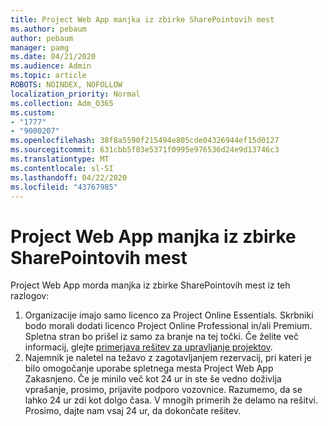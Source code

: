 ```yaml
---
title: Project Web App manjka iz zbirke SharePointovih mest
ms.author: pebaum
author: pebaum
manager: pamg
ms.date: 04/21/2020
ms.audience: Admin
ms.topic: article
ROBOTS: NOINDEX, NOFOLLOW
localization_priority: Normal
ms.collection: Adm_O365
ms.custom:
- "1777"
- "9000207"
ms.openlocfilehash: 38f8a5590f215494e805cde04326944ef15d0127
ms.sourcegitcommit: 631cbb5f03e5371f0995e976536d24e9d13746c3
ms.translationtype: MT
ms.contentlocale: sl-SI
ms.lasthandoff: 04/22/2020
ms.locfileid: "43767985"
---
```

# <a name="project-web-app-is-missing-from-the-sharepoint-site-collection"></a>Project Web App manjka iz zbirke SharePointovih mest

Project Web App morda manjka iz zbirke SharePointovih mest iz teh razlogov:

1. Organizacije imajo samo licenco za Project Online Essentials. Skrbniki bodo morali dodati licenco Project Online Professional in/ali Premium. Spletna stran bo prišel iz samo za branje na tej točki. Če želite več informacij, glejte [primerjava rešitev za upravljanje projektov](https://products.office.com/project/compare-microsoft-project-management-software?tab=1).
2. Najemnik je naletel na težavo z zagotavljanjem rezervacij, pri kateri je bilo omogočanje uporabe spletnega mesta Project Web App Zakasnjeno. Če je minilo več kot 24 ur in ste še vedno doživlja vprašanje, prosimo, prijavite podporo vozovnice. Razumemo, da se lahko 24 ur zdi kot dolgo časa. V mnogih primerih že delamo na rešitvi. Prosimo, dajte nam vsaj 24 ur, da dokončate rešitev.
